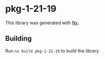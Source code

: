 # pkg-1-21-19

This library was generated with [Nx](https://nx.dev).

## Building

Run `nx build pkg-1-21-19` to build the library.
